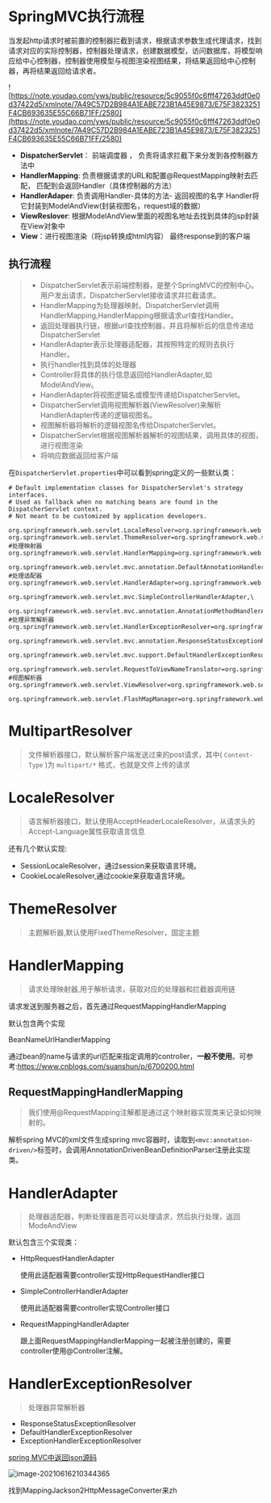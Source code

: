 # SpringMVC执行流程

​		当发起http请求时被前置的控制器拦截到请求，根据请求参数生成代理请求，找到请求对应的实际控制器，控制器处理请求，创建数据模型，访问数据库，将模型响应给中心控制器，控制器使用模型与视图渲染视图结果，将结果返回给中心控制器，再将结果返回给请求者。

![https://note.youdao.com/yws/public/resource/5c9055f0c6fff47263ddf0e0d37422d5/xmlnote/7A49C57D2B984A1EABE723B1A45E9873/E75F3823251F4CB693635E55C66B71FF/2580](https://note.youdao.com/yws/public/resource/5c9055f0c6fff47263ddf0e0d37422d5/xmlnote/7A49C57D2B984A1EABE723B1A45E9873/E75F3823251F4CB693635E55C66B71FF/2580)

- **DispatcherServlet**： 前端调度器 ， 负责将请求拦截下来分发到各控制器方法中
- **HandlerMapping**: 负责根据请求的URL和配置@RequestMapping映射去匹配， 匹配到会返回Handler（具体控制器的方法）
- **HandlerAdaper**: 负责调用Handler-具体的方法-  返回视图的名字  Handler将它封装到ModelAndView(封装视图名，request域的数据）
- **ViewReslover**: 根据ModelAndView里面的视图名地址去找到具体的jsp封装在View对象中
- **View**：进行视图渲染（将jsp转换成html内容） 最终response到的客户端

## 执行流程

> - DispatcherServlet表示前端控制器，是整个SpringMVC的控制中心。用户发出请求，DispatcherServlet接收请求并拦截请求。
> - HandlerMapping为处理器映射。DispatcherServlet调用HandlerMapping,HandlerMapping根据请求url查找Handler。
> - 返回处理器执行链，根据url查找控制器，并且将解析后的信息传递给DispatcherServlet
> - HandlerAdapter表示处理器适配器，其按照特定的规则去执行Handler。
> - 执行handler找到具体的处理器
> - Controller将具体的执行信息返回给HandlerAdapter,如ModelAndView。
> - HandlerAdapter将视图逻辑名或模型传递给DispatcherServlet。
> - DispatcherServlet调用视图解析器(ViewResolver)来解析HandlerAdapter传递的逻辑视图名。
> - 视图解析器将解析的逻辑视图名传给DispatcherServlet。
> - DispatcherServlet根据视图解析器解析的视图结果，调用具体的视图，进行视图渲染
> - 将响应数据返回给客户端

在`DispatcherServlet.properties`中可以看到spring定义的一些默认类：

```properties
# Default implementation classes for DispatcherServlet's strategy interfaces.
# Used as fallback when no matching beans are found in the DispatcherServlet context.
# Not meant to be customized by application developers.

org.springframework.web.servlet.LocaleResolver=org.springframework.web.servlet.i18n.AcceptHeaderLocaleResolver
org.springframework.web.servlet.ThemeResolver=org.springframework.web.servlet.theme.FixedThemeResolver
#处理映射器
org.springframework.web.servlet.HandlerMapping=org.springframework.web.servlet.handler.BeanNameUrlHandlerMapping,\
	org.springframework.web.servlet.mvc.annotation.DefaultAnnotationHandlerMapping
#处理适配器
org.springframework.web.servlet.HandlerAdapter=org.springframework.web.servlet.mvc.HttpRequestHandlerAdapter,\
	org.springframework.web.servlet.mvc.SimpleControllerHandlerAdapter,\
	org.springframework.web.servlet.mvc.annotation.AnnotationMethodHandlerAdapter
#处理异常解析器
org.springframework.web.servlet.HandlerExceptionResolver=org.springframework.web.servlet.mvc.annotation.AnnotationMethodHandlerExceptionResolver,\
	org.springframework.web.servlet.mvc.annotation.ResponseStatusExceptionResolver,\
	org.springframework.web.servlet.mvc.support.DefaultHandlerExceptionResolver

org.springframework.web.servlet.RequestToViewNameTranslator=org.springframework.web.servlet.view.DefaultRequestToViewNameTranslator
#视图解析器
org.springframework.web.servlet.ViewResolver=org.springframework.web.servlet.view.InternalResourceViewResolver

org.springframework.web.servlet.FlashMapManager=org.springframework.web.servlet.support.SessionFlashMapManager
```

# MultipartResolver

> 文件解析器接口，默认解析客户端发送过来的post请求，其中( `Content-Type` )为 `multipart/*` 格式，也就是文件上传的请求

# LocaleResolver

> 语言解析器接口，默认使用AcceptHeaderLocaleResolver，从请求头的Accept-Language属性获取语言信息

还有几个默认实现:

- SessionLocaleResolver，通过session来获取语言环境。
- CookieLocaleResolver,通过cookie来获取语言环境。

# ThemeResolver

> 主题解析器,默认使用FixedThemeResolver，固定主题

# HandlerMapping

> 请求处理映射器,用于解析请求，获取对应的处理器和拦截器调用链

请求发送到服务器之后，首先通过RequestMappingHandlerMapping

默认包含两个实现

BeanNameUrlHandlerMapping

通过bean的name与请求的url匹配来指定调用的controller，**一般不使用**。可参考:https://www.cnblogs.com/suanshun/p/6700200.html

## RequestMappingHandlerMapping

> 我们使用@RequestMapping注解都是通过这个映射器实现类来记录如何映射的。

解析spring MVC的xml文件生成spring mvc容器时，读取到`<mvc:annotation-driven/>`标签时，会调用AnnotationDrivenBeanDefinitionParser注册此实现类。

# HandlerAdapter

> 处理器适配器，判断处理器是否可以处理请求，然后执行处理，返回ModeAndView

默认包含三个实现类：

- HttpRequestHandlerAdapter

  使用此适配器需要controller实现HttpRequestHandler接口

- SimpleControllerHandlerAdapter

  使用此适配器需要controller实现Controller接口

- RequestMappingHandlerAdapter

  跟上面RequestMappingHandlerMapping一起被注册创建的，需要controller使用@Controller注解。

# HandlerExceptionResolver

> 处理器异常解析器

- ResponseStatusExceptionResolver
- DefaultHandlerExceptionResolver
- ExceptionHandlerExceptionResolver





[spring MVC中返回json源码](https://www.jianshu.com/p/66dd08df166e)

![image-20210616210344365](C:/Users/zee/AppData/Roaming/Typora/typora-user-images/image-20210616210344365.png)

找到MappingJackson2HttpMessageConverter来zh

